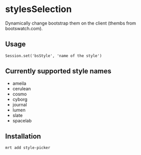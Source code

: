 stylesSelection
===============

Dynamically change bootstrap them on the client (thembs from bootswatch.com).

Usage
-----

```
Session.set('bsStyle', 'name of the style')
```
Currently supported style names
-------------------------------

* ameila
* cerulean
* cosmo
* cyborg
* journal
* lumen
* slate
* spacelab


Installation
------------

```
mrt add style-picker
```
